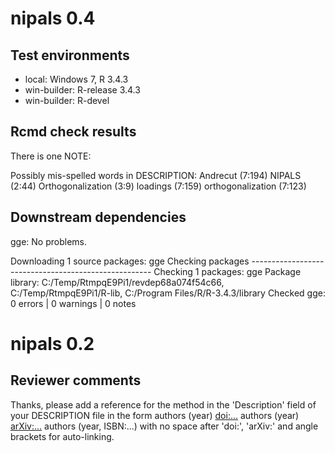 
# nipals 0.4

## Test environments

* local: Windows 7, R 3.4.3
* win-builder: R-release 3.4.3
* win-builder: R-devel

## Rcmd check results

There is one NOTE:

Possibly mis-spelled words in DESCRIPTION:
  Andrecut (7:194)
  NIPALS (2:44)
  Orthogonalization (3:9)
  loadings (7:159)
  orthogonalization (7:123)
  
## Downstream dependencies

gge: No problems.

Downloading 1 source packages: gge
Checking packages -----------------------------------------------------
Checking 1 packages: gge
Package library: C:/Temp/RtmpqE9Pi1/revdep68a074f54c66, C:/Temp/RtmpqE9Pi1/R-lib, C:/Program Files/R/R-3.4.3/library
Checked gge: 0 errors | 0 warnings | 0 notes

# nipals 0.2

## Reviewer comments

Thanks, please add a reference for the method in the 'Description' field of your DESCRIPTION file in the form
authors (year) <doi:...>
authors (year) <arXiv:...>
authors (year, ISBN:...)
with no space after 'doi:', 'arXiv:' and angle brackets for auto-linking.
